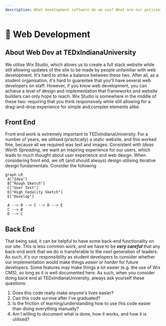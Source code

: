 ```yaml
---
description: What development software do we use? What are our policies?
---
```


# 🔗 Web Development

## About Web Dev at TEDxIndianaUniversity

We utilise Wix Studio, which allows us to create a full stack website while still allowing updates of the site to be made by people unfamiliar with web development. It's hard to strike a balance between these two. After all, as a student organisation, it's hard to guarentee that you'll have several web developers on staff. However, if you know web development, you can achieve a level of design and implementation that frameworks and website builders can only hope to reach. Wix Studio is somewhere in the middle of these two: requiring that you think responsively while still allowing for a drag-and-drop experience for simple and complex elements alike.

## Front End

Front end work is extremely important to TEDxIndianaUniversity. For a number of years, we utilised (practically) a static website, and this worked fine, because all we required was text and images. Consistent with _Ideas Worth Spreading_, we want an inspiring experience for our users, which leads to much thought about user experience and web design. When considering front end, we oft (and should always) design utilising iterative design fundamentals. Consider the following

```mermaid
graph LR
 A["Idea"]
 B["Rough Sketch"]
 C["User Test"]
 D["High Fedality Sketch"]
 E["Develop"]

 A --> B --> C --> D --> E 
 C --> B
 D --> C
```

## Back End

That being said, it can be helpful to have some back-end functionality on our site. This is less common work, and we have to be _**very careful**_ that any back-end work that we do is transferable to the next generation of leaders. As such, it's our responsibility as student developers to consider whether our implementation would make things _easier or harder_ for future developers. Some features may make things a lot easier (e.g. the use of Wix CMS), so long as it is well documented here. As such, when you consider doing back end at TEDxIndianaUniversity, always ask yourself these questions:

1. Does this code really make anyone's lives easier?
2. Can this code survive after I've graduated?
3. Is the friction of learning/understanding how to use this code easier than doing everything manually?
4. Am I willing to document what is done, how it works, and how it is utilised?

